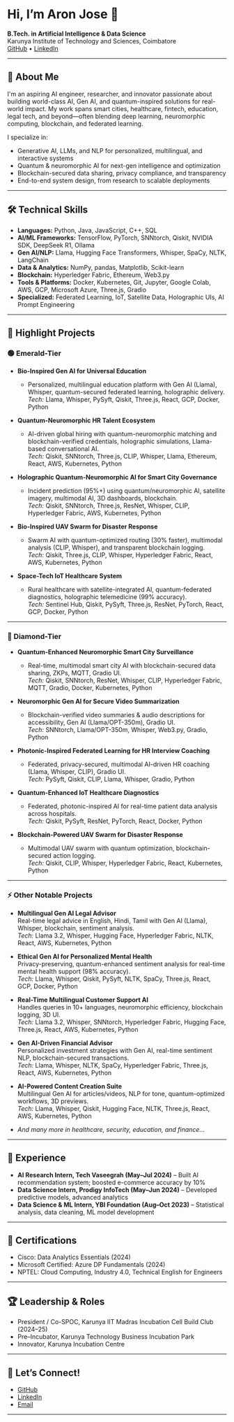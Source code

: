 # Hi, I’m Aron Jose 👋

**B.Tech. in Artificial Intelligence & Data Science**  
Karunya Institute of Technology and Sciences, Coimbatore  
[GitHub](https://github.com/Aronjose001) • [LinkedIn](https://linkedin.com/in/aronjose)

---

## 🚀 About Me

I'm an aspiring AI engineer, researcher, and innovator passionate about building world-class AI, Gen AI, and quantum-inspired solutions for real-world impact. My work spans smart cities, healthcare, fintech, education, legal tech, and beyond—often blending deep learning, neuromorphic computing, blockchain, and federated learning.

I specialize in:
- Generative AI, LLMs, and NLP for personalized, multilingual, and interactive systems
- Quantum & neuromorphic AI for next-gen intelligence and optimization
- Blockchain-secured data sharing, privacy compliance, and transparency
- End-to-end system design, from research to scalable deployments

---

## 🛠️ Technical Skills

- **Languages:** Python, Java, JavaScript, C++, SQL
- **AI/ML Frameworks:** TensorFlow, PyTorch, SNNtorch, Qiskit, NVIDIA SDK, DeepSeek R1, Ollama
- **Gen AI/NLP:** Llama, Hugging Face Transformers, Whisper, SpaCy, NLTK, LangChain
- **Data & Analytics:** NumPy, pandas, Matplotlib, Scikit-learn
- **Blockchain:** Hyperledger Fabric, Ethereum, Web3.py
- **Tools & Platforms:** Docker, Kubernetes, Git, Jupyter, Google Colab, AWS, GCP, Microsoft Azure, Three.js, Gradio
- **Specialized:** Federated Learning, IoT, Satellite Data, Holographic UIs, AI Prompt Engineering

---

## 🌟 Highlight Projects

### 🟢 Emerald-Tier

- **Bio-Inspired Gen AI for Universal Education**
  - Personalized, multilingual education platform with Gen AI (Llama), Whisper, quantum-secured federated learning, holographic delivery.  
  *Tech:* Llama, Whisper, PySyft, Qiskit, Three.js, React, GCP, Docker, Python

- **Quantum-Neuromorphic HR Talent Ecosystem**
  - AI-driven global hiring with quantum-neuromorphic matching and blockchain-verified credentials, holographic simulations, Llama-based conversational AI.  
  *Tech:* Qiskit, SNNtorch, Three.js, CLIP, Whisper, Llama, Ethereum, React, AWS, Kubernetes, Python

- **Holographic Quantum-Neuromorphic AI for Smart City Governance**
  - Incident prediction (95%+) using quantum/neuromorphic AI, satellite imagery, multimodal AI, 3D dashboards, blockchain.  
  *Tech:* Qiskit, SNNtorch, Three.js, ResNet, Whisper, CLIP, Hyperledger Fabric, AWS, Kubernetes, Python

- **Bio-Inspired UAV Swarm for Disaster Response**
  - Swarm AI with quantum-optimized routing (30% faster), multimodal analysis (CLIP, Whisper), and transparent blockchain logging.  
  *Tech:* Qiskit, Three.js, CLIP, Whisper, Hyperledger Fabric, React, AWS, Kubernetes, Python

- **Space-Tech IoT Healthcare System**
  - Rural healthcare with satellite-integrated AI, quantum-federated diagnostics, holographic telemedicine (99% accuracy).  
  *Tech:* Sentinel Hub, Qiskit, PySyft, Three.js, ResNet, PyTorch, React, GCP, Docker, Python

---

### 💎 Diamond-Tier

- **Quantum-Enhanced Neuromorphic Smart City Surveillance**
  - Real-time, multimodal smart city AI with blockchain-secured data sharing, ZKPs, MQTT, Gradio UI.  
  *Tech:* Qiskit, SNNtorch, ResNet, Whisper, CLIP, Hyperledger Fabric, MQTT, Gradio, Docker, Kubernetes, Python

- **Neuromorphic Gen AI for Secure Video Summarization**
  - Blockchain-verified video summaries & audio descriptions for accessibility, Gen AI (Llama/OPT-350m), Gradio UI.  
  *Tech:* SNNtorch, Llama/OPT-350m, Whisper, Web3.py, Gradio, Python

- **Photonic-Inspired Federated Learning for HR Interview Coaching**
  - Federated, privacy-secured, multimodal AI-driven HR coaching (Llama, Whisper, CLIP), Gradio UI.  
  *Tech:* PySyft, Qiskit, CLIP, Llama, Whisper, Gradio, Python

- **Quantum-Enhanced IoT Healthcare Diagnostics**
  - Federated, photonic-inspired AI for real-time patient data analysis across hospitals.  
  *Tech:* Qiskit, PySyft, ResNet, PyTorch, React, Docker, Python

- **Blockchain-Powered UAV Swarm for Disaster Response**
  - Multimodal UAV swarm with quantum optimization, blockchain-secured action logging.  
  *Tech:* Qiskit, CLIP, Whisper, Hyperledger Fabric, React, Kubernetes, Python

---

### ⚡ Other Notable Projects

- **Multilingual Gen AI Legal Advisor**  
  Real-time legal advice in English, Hindi, Tamil with Gen AI (Llama), Whisper, blockchain, sentiment analysis.  
  *Tech:* Llama 3.2, Whisper, Hugging Face, Hyperledger Fabric, NLTK, React, AWS, Kubernetes, Python

- **Ethical Gen AI for Personalized Mental Health**  
  Privacy-preserving, quantum-enhanced sentiment analysis for real-time mental health support (98% accuracy).  
  *Tech:* Llama, Whisper, Qiskit, PySyft, NLTK, SpaCy, Three.js, React, GCP, Docker, Python

- **Real-Time Multilingual Customer Support AI**  
  Handles queries in 10+ languages, neuromorphic efficiency, blockchain logging, 3D UI.  
  *Tech:* Llama 3.2, Whisper, SNNtorch, Hyperledger Fabric, Hugging Face, Three.js, React, AWS, Kubernetes, Python

- **Gen AI-Driven Financial Advisor**  
  Personalized investment strategies with Gen AI, real-time sentiment NLP, blockchain-secured transactions.  
  *Tech:* Llama, Whisper, NLTK, SpaCy, Hyperledger Fabric, Three.js, React, AWS, Kubernetes, Python

- **AI-Powered Content Creation Suite**  
  Multilingual Gen AI for articles/videos, NLP for tone, quantum-optimized workflows, 3D previews.  
  *Tech:* Llama, Whisper, Qiskit, Hugging Face, NLTK, Three.js, React, AWS, Kubernetes, Python

- _And many more in healthcare, security, education, and finance…_

---

## 💼 Experience

- **AI Research Intern, Tech Vaseegrah (May–Jul 2024)** – Built AI recommendation system; boosted e-commerce accuracy by 10%
- **Data Science Intern, Prodigy InfoTech (May–Jun 2024)** – Developed predictive models, advanced analytics
- **Data Science & ML Intern, YBI Foundation (Aug–Oct 2023)** – Statistical analysis, data cleaning, ML model development

---

## 🏅 Certifications

- Cisco: Data Analytics Essentials (2024)
- Microsoft Certified: Azure DP Fundamentals (2024)
- NPTEL: Cloud Computing, Industry 4.0, Technical English for Engineers

---

## 🏆 Leadership & Roles

- President / Co-SPOC, Karunya IIT Madras Incubation Cell Build Club (2024–25)
- Pre–Incubator, Karunya Technology Business Incubation Park
- Innovator, Karunya Incubation Centre

---

## 🌱 Let’s Connect!

- [GitHub](https://github.com/Aronjose001)
- [LinkedIn](https://linkedin.com/in/aron-jose001)
- [Email](mailto:aronjose@karunya.edu.in) 

---


